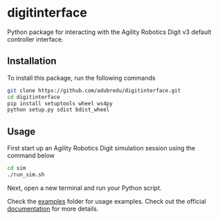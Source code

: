 # digitinterface

Python package for interacting with the Agility Robotics Digit v3 default controller interface.

## Installation
To install this package, run the following commands
```bash
git clone https://github.com/adubredu/digitinterface.git
cd digitinterface
pip install setuptools wheel ws4py
python setup.py sdist bdist_wheel
```

## Usage
First start up an Agility Robotics Digit simulation session using the command below
```bash
cd sim
./run_sim.sh
```

Next, open a new terminal and run your Python script.

Check the [examples](examples) folder for usage examples. Check out the official [documentation](https://adubredu.github.io/digitinterface) for more details.